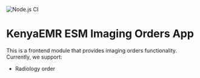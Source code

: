 ![Node.js CI](https://github.com/palladiumkenya/kenyaemr-esm-3.x/workflows/Node.js%20CI/badge.svg)

# KenyaEMR ESM Imaging Orders App

This is a frontend module that provides imaging orders functionality. Currently, we support:

- Radiology order
